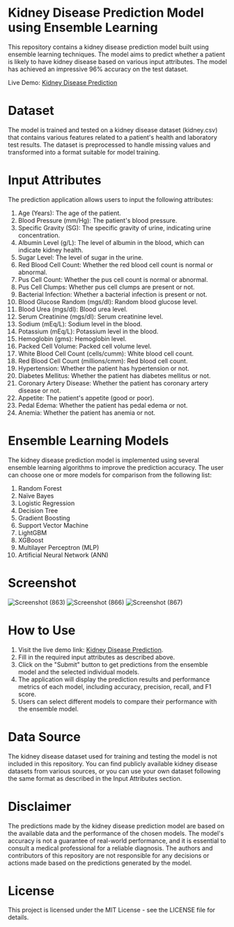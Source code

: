 # Kidney Disease Prediction Model using Ensemble Learning
This repository contains a kidney disease prediction model built using ensemble learning techniques. The model aims to predict whether a patient is likely to have kidney disease based on various input attributes. The model has achieved an impressive 96% accuracy on the test dataset.

Live Demo: [Kidney Disease Prediction](https://kidney-disease-prediction-using-ensemble.streamlit.app/)

# Dataset
The model is trained and tested on a kidney disease dataset (kidney.csv) that contains various features related to a patient's health and laboratory test results. The dataset is preprocessed to handle missing values and transformed into a format suitable for model training.

# Input Attributes
The prediction application allows users to input the following attributes:

  1. Age (Years): The age of the patient.
  2. Blood Pressure (mm/Hg): The patient's blood pressure.
  3. Specific Gravity (SG): The specific gravity of urine, indicating urine concentration.
  4. Albumin Level (g/L): The level of albumin in the blood, which can indicate kidney health.
  5. Sugar Level: The level of sugar in the urine.
  6. Red Blood Cell Count: Whether the red blood cell count is normal or abnormal.
  7. Pus Cell Count: Whether the pus cell count is normal or abnormal.
  8. Pus Cell Clumps: Whether pus cell clumps are present or not.
  9. Bacterial Infection: Whether a bacterial infection is present or not.
  10. Blood Glucose Random (mgs/dl): Random blood glucose level.
  11. Blood Urea (mgs/dl): Blood urea level.
  12. Serum Creatinine (mgs/dl): Serum creatinine level.
  13. Sodium (mEq/L): Sodium level in the blood.
  14. Potassium (mEq/L): Potassium level in the blood.
  15. Hemoglobin (gms): Hemoglobin level.
  16. Packed Cell Volume: Packed cell volume level.
  17. White Blood Cell Count (cells/cumm): White blood cell count.
  18. Red Blood Cell Count (millions/cmm): Red blood cell count.
  19. Hypertension: Whether the patient has hypertension or not.
  20. Diabetes Mellitus: Whether the patient has diabetes mellitus or not.
  21. Coronary Artery Disease: Whether the patient has coronary artery disease or not.
  22. Appetite: The patient's appetite (good or poor).
  23. Pedal Edema: Whether the patient has pedal edema or not.
  24. Anemia: Whether the patient has anemia or not.
  
# Ensemble Learning Models
The kidney disease prediction model is implemented using several ensemble learning algorithms to improve the prediction accuracy. The user can choose one or more models for comparison from the following list:

  1. Random Forest
  2. Naïve Bayes
  3. Logistic Regression
  4. Decision Tree
  5. Gradient Boosting
  6. Support Vector Machine
  7. LightGBM
  8. XGBoost
  9. Multilayer Perceptron (MLP)
  10. Artificial Neural Network (ANN)

# Screenshot
![Screenshot (863)](https://github.com/SaifSunny/Kidney-Disease-Prediction-using-Ensemble/assets/72490093/362eb35f-7845-4354-8f4f-2e7b4de30205)
![Screenshot (866)](https://github.com/SaifSunny/Kidney-Disease-Prediction-using-Ensemble/assets/72490093/a7f50fa0-13e3-45d8-9590-26c0b3754a7d)
![Screenshot (867)](https://github.com/SaifSunny/Kidney-Disease-Prediction-using-Ensemble/assets/72490093/5c3becd1-513a-43a4-a81c-36495cd19978)


# How to Use
1. Visit the live demo link: [Kidney Disease Prediction](https://kidney-disease-prediction-using-ensemble.streamlit.app/).
2. Fill in the required input attributes as described above.
3. Click on the "Submit" button to get predictions from the ensemble model and the selected individual models.
4. The application will display the prediction results and performance metrics of each model, including accuracy, precision, recall, and F1 score.
5. Users can select different models to compare their performance with the ensemble model.

# Data Source
The kidney disease dataset used for training and testing the model is not included in this repository. You can find publicly available kidney disease datasets from various sources, or you can use your own dataset following the same format as described in the Input Attributes section.

# Disclaimer
The predictions made by the kidney disease prediction model are based on the available data and the performance of the chosen models. The model's accuracy is not a guarantee of real-world performance, and it is essential to consult a medical professional for a reliable diagnosis. The authors and contributors of this repository are not responsible for any decisions or actions made based on the predictions generated by the model.

# License
This project is licensed under the MIT License - see the LICENSE file for details.
